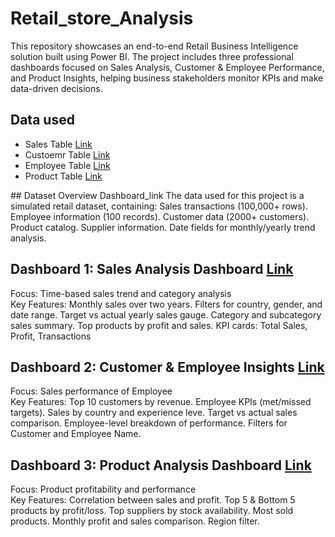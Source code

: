 # Retail_store_Analysis
This repository showcases an end-to-end Retail Business Intelligence solution built using Power BI. The project includes three professional dashboards focused on Sales Analysis, Customer &amp; Employee Performance, and Product Insights, helping business stakeholders monitor KPIs and make data-driven decisions.
## Data used 
<ul><li>Sales Table <a href="https://github.com/suhel9/Retail_stor_Analysis/blob/main/Sales_Transactions_Realistic.xlsx">Link</a></li>
<li>Custoemr Table <a href="https://github.com/suhel9/Retail_stor_Analysis/blob/main/Customer_Details_Realistic.xlsx">Link</a></li>
<li>Employee Table <a href="https://github.com/suhel9/Retail_stor_Analysis/blob/main/Salesperson_Details_Realistic.xlsx">Link</a></li>
<li>Product Table <a href="https://github.com/suhel9/Retail_stor_Analysis/blob/main/Product_Details_Realistic.xlsx">Link</a></li>
</ul>
## Dataset Overview <a hre="https://github.com/suhel9/Retail_stor_Analysis/blob/main/Sales_Dashboard.pbix">Dashboard_link</a>
The data used for this project is a simulated retail dataset, containing:
Sales transactions (100,000+ rows).
Employee information (100 records).
Customer data (2000+ customers).
Product catalog.
Supplier information.
Date fields for monthly/yearly trend analysis.

## Dashboard 1: Sales Analysis Dashboard <a href="https://github.com/suhel9/Retail_stor_Analysis/blob/main/Sales_Dashboard.png">Link</a>
<div>Focus: Time-based sales trend and category analysis</div>
<div>Key Features:
Monthly sales over two years.
Filters for country, gender, and date range.
Target vs actual yearly sales gauge.
Category and subcategory sales summary.
Top products by profit and sales.
KPI cards: Total Sales, Profit, Transactions</div>

## Dashboard 2: Customer & Employee Insights <a href="https://github.com/suhel9/Retail_stor_Analysis/blob/main/Customer_%20and_%20Employee_Dashboard.png">Link</a>
<div>Focus: Sales performance of Employee</div>
<div>Key Features:
Top 10 customers by revenue.
Employee KPIs (met/missed targets).
Sales by country and experience leve.
Target vs actual sales comparison.
Employee-level breakdown of performance.
Filters for Customer and Employee Name. </div>

## Dashboard 3: Product Analysis Dashboard <a href="https://github.com/suhel9/Retail_stor_Analysis/blob/main/Product_Dashboard.png">Link</a>
<div>Focus: Product profitability and performance</div>
<div>Key Features:
Correlation between sales and profit.
Top 5 & Bottom 5 products by profit/loss.
Top suppliers by stock availability.
Most sold products.
Monthly profit and sales comparison.
Region filter.</div>
